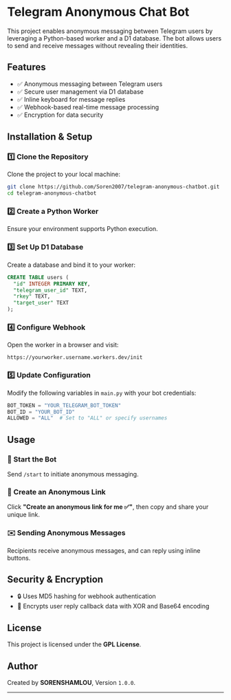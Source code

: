 # Telegram Anonymous Chat Bot

This project enables anonymous messaging between Telegram users by leveraging a Python-based worker and a D1 database. The bot allows users to send and receive messages without revealing their identities.

## Features

- ✅ Anonymous messaging between Telegram users
- ✅ Secure user management via D1 database
- ✅ Inline keyboard for message replies
- ✅ Webhook-based real-time message processing
- ✅ Encryption for data security

## Installation & Setup

### 1️⃣ Clone the Repository
Clone the project to your local machine:

```sh
git clone https://github.com/Soren2007/telegram-anonymous-chatbot.git
cd telegram-anonymous-chatbot
```

### 2️⃣ Create a Python Worker
Ensure your environment supports Python execution.

### 3️⃣ Set Up D1 Database
Create a database and bind it to your worker:

```sql
CREATE TABLE users (
  "id" INTEGER PRIMARY KEY,
  "telegram_user_id" TEXT,
  "rkey" TEXT,
  "target_user" TEXT
);
```

### 4️⃣ Configure Webhook
Open the worker in a browser and visit:

```
https://yourworker.username.workers.dev/init
```

### 5️⃣ Update Configuration
Modify the following variables in `main.py` with your bot credentials:

```python
BOT_TOKEN = "YOUR_TELEGRAM_BOT_TOKEN"
BOT_ID = "YOUR_BOT_ID"
ALLOWED = "ALL"  # Set to "ALL" or specify usernames
```

## Usage

### 🤖 Start the Bot
Send `/start` to initiate anonymous messaging.

### 📩 Create an Anonymous Link
Click **"Create an anonymous link for me ✅"**, then copy and share your unique link.

### ✉️ Sending Anonymous Messages
Recipients receive anonymous messages, and can reply using inline buttons.

## Security & Encryption

- 🔒 Uses MD5 hashing for webhook authentication
- 🔐 Encrypts user reply callback data with XOR and Base64 encoding

## License

This project is licensed under the **GPL License**.

## Author

Created by **SORENSHAMLOU**, Version `1.0.0`.

---